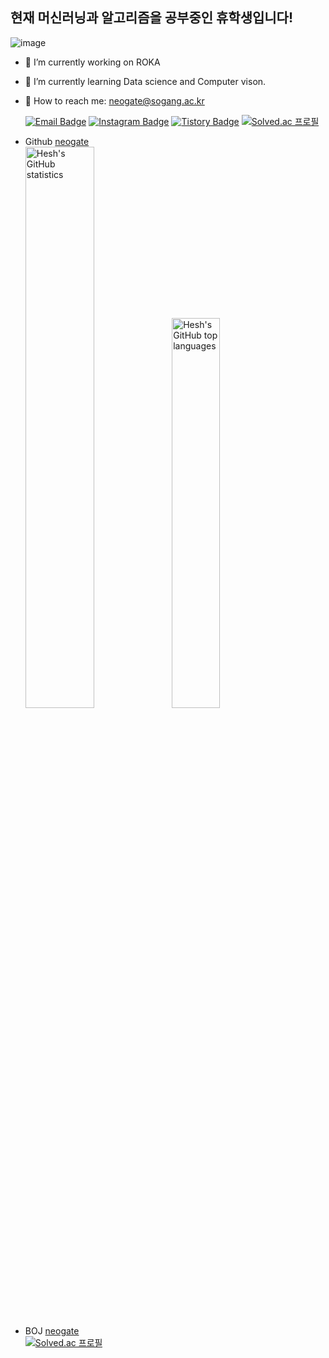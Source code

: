 ## 현재 머신러닝과 알고리즘을 공부중인 휴학생입니다!  
![image](https://user-images.githubusercontent.com/57738176/122660180-377d1a80-d1ba-11eb-8944-fa1323fe2e16.png) 

- :cherry_blossom: I’m currently working on ROKA
- :cherry_blossom: I’m currently learning Data science and Computer vison.
- :cherry_blossom: How to reach me: neogate@sogang.ac.kr  

   [![Email Badge](https://img.shields.io/badge/-Email-EA4335?style=flat-square&logo=Gmail&logoColor=white)](mailto:neogate@sogang.ac.kr)
   [![Instagram Badge](https://img.shields.io/badge/Instagram-e4405f?style=flat-square&logo=Instagram&logoColor=white&link=https://www.instagram.com/hesh_lumineux/)](https://www.instagram.com/hesh_lumineux/)
   [![Tistory Badge](https://img.shields.io/badge/Tistory-white.svg?style=flat-square&style=for-the-badge&logo=TVTime&logoColor=black&link=http://www.hesh-lumineux.dev)](http://www.hesh-lumineux.dev)
   [![Solved.ac 프로필](http://mazassumnida.wtf/api/mini/generate_badge?boj=neogate)](https://solved.ac/neogate)
- Github [neogate](https://github.com/Hesh0629)  
<img alt="Hesh's GitHub statistics" src="https://github-readme-stats.vercel.app/api?username=Hesh0629&count_private=true&show_icons=true&theme=tokyonight" width="48%" />  <img alt="Hesh's GitHub top languages" src="https://github-readme-stats.vercel.app/api/top-langs/?username=Hesh0629&layout=compact&langs_count=8&theme=tokyonight" width="40%" /> 
- BOJ [neogate](https://www.acmicpc.net/user/neogate)  
  [![Solved.ac 프로필](http://mazassumnida.wtf/api/v2/generate_badge?boj=neogate)](https://solved.ac/neogate)  

<!--
**Hesh0629/Hesh0629** is a ✨ _special_ ✨ repository because its `README.md` (this file) appears on your GitHub profile.

Here are some ideas to get you started:

- 🔭 I’m currently working on ...
- 🌱 I’m currently learning ...
- 👯 I’m looking to collaborate on ...
- 🤔 I’m looking for help with ...
- 💬 Ask me about ...
- 📫 How to reach me: ...
- 😄 Pronouns: ...
- ⚡ Fun fact: ...
-->
